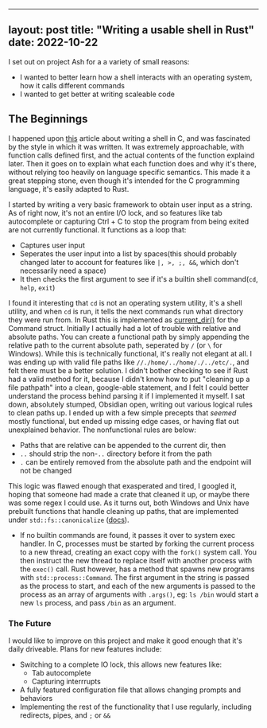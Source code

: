 
---
layout: post
title: "Writing a usable shell in Rust"
date: 2022-10-22
---

I set out on project Ash for a a variety of small reasons: 
- I wanted to better learn how a shell interacts with an operating system, how it calls different commands 
- I wanted to get better at writing scaleable code

## The Beginnings
I happened upon [this](https://brennan.io/2015/01/16/write-a-shell-in-c/) article about writing a shell in C, and was fascinated by the style in which it was written. It was extremely approachable, with function calls defined first, and the actual contents of the function explaind later. Then it goes on to explain what each function does and why it's there, without relying too heavily on language specific semantics. This made it a great stepping stone, even though it's intended for the C programming language, it's easily adapted to Rust.

I started by writing a very basic framework to obtain user input as a string. As of right now, it's not an entire I/O lock, and so features like tab autocomplete or capturing Ctrl + C to stop the program from being exited are not currently functional. It functions as a loop that:
- Captures user input
- Seperates the user input into a list by spaces(this should probably changed later to account for features like `|, >, ;, &&`, which don't necessarily need a space)
- It then checks the first argument to see if it's a builtin shell command(`cd`,  `help`,  `exit`)

 I found it interesting that `cd` is not an operating system utility, it's a shell utility, and when `cd` is run, it tells the next commands run what directory they were run from. In Rust this is implemented as [current_dir()](https://doc.rust-lang.org/std/process/struct.Command.html) for the Command struct. Initially I actually had a lot of trouble with relative and absolute paths. You can create a functional path by simply appending the relative path to the current absolute path, seperated by `/` (or `\` for Windows). While this is technically functional, it's really not elegant at all. I was ending up with valid file paths like `//./home/../home/./../etc/.`, and felt there must be a better solution. I didn't bother checking to see if Rust had a valid method for it, because I didn't know how to put "cleaning up a file pathpath" into a clean, google-able statement, and I felt I could better understand the process behind parsing it if I implemented it myself. I sat down, absolutely stumped, Obsidian open, writing out various logical rules to clean paths up. I ended up with a few simple precepts that *seemed* mostly functional, but ended up missing edge cases, or having flat out unexplained behavior. The nonfunctional rules are below:
 - Paths that are relative can be appended to the current dir, then
- `..` should strip the non-`..` directory before it from the path 
- `.` can be entirely removed from the absolute path and the endpoint will not be changed

This logic was flawed enough that exasperated and tired, I googled it, hoping that someone had made a crate that cleaned it up, or maybe there was some regex I could use. As it turns out, both Windows and Unix have prebuilt functions that handle cleaning up paths, that are implemented under `std::fs::canonicalize` ([docs](https://doc.rust-lang.org/std/fs/fn.canonicalize.html)). 

- If no builtin commands are found, it passes it over to system exec handler. In C, processes must be started by forking the current process to a new thread, creating an exact copy with the `fork()` system call. You then instruct the new thread to replace itself with another process with the `exec()` call. Rust however, has a method that spawns new programs with `std::process::Command`. The first argument in the string is passed as the process to start, and each of the new arguments is passed to the process as an array of arguments with `.args()`, eg: `ls /bin` would start a new `ls` process, and pass `/bin` as an argument. 

### The Future
I would like to improve on this project and make it good enough that it's daily driveable. Plans for new features include:
- Switching to a complete IO lock, this allows new features like:
	- Tab autocomplete
	- Capturing interrrupts
- A fully featured configuration file that allows changing prompts and behaviors
- Implementing the rest of the functionality that I use regularly, including redirects, pipes, and `;` or `&&`
